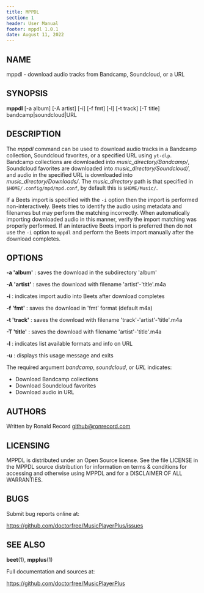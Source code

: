 ```yaml
---
title: MPPDL
section: 1
header: User Manual
footer: mppdl 1.0.1
date: August 11, 2022
---
```

## NAME
mppdl - download audio tracks from Bandcamp, Soundcloud, or a URL

## SYNOPSIS
**mppdl** [-a album] [-A artist] [-i] [-f fmt] [-l] [-t track] [-T title] bandcamp|soundcloud|URL

## DESCRIPTION

The *mppdl* command can be used to download audio tracks in a Bandcamp
collection, Soundcloud favorites, or a specified URL using `yt-dlp`.
Bandcamp collections are downloaded into *music_directory/Bandcamp/*,
Soundcloud favorites are downloaded into *music_directory/Soundcloud/*, and
audio in the specified URL is downloaded into *music_directory/Downloads/*.
The *music_directory* path is that specified in `$HOME/.config/mpd/mpd.conf`,
by default this is `$HOME/Music/`.

If a Beets import is specified with the `-i` option then the import is
performed non-interactively. Beets tries to identify the audio using
metadata and filenames but may perform the matching incorrectly. When
automatically importing downloaded audio in this manner, verify the
import matching was properly performed. If an interactive Beets import
is preferred then do not use the `-i` option to `mppdl` and perform
the Beets import manually after the download completes.

## OPTIONS

**-a 'album'**
: saves the download in the subdirectory 'album'

**-A 'artist'**
: saves the download with filename 'artist'-'title'.m4a

**-i**
: indicates import audio into Beets after download completes

**-f 'fmt'**
: saves the download in 'fmt' format (default m4a)

**-t 'track'**
: saves the download with filename 'track'-'artist'-'title'.m4a

**-T 'title'**
: saves the download with filename 'artist'-'title'.m4a

**-l**
: indicates list available formats and info on URL

**-u**
: displays this usage message and exits

The required argument *bandcamp*, *soundcloud*, or *URL* indicates:

- Download Bandcamp collections
- Download Soundcloud favorites
- Download audio in URL

## AUTHORS

Written by Ronald Record github@ronrecord.com

## LICENSING

MPPDL is distributed under an Open Source license.
See the file LICENSE in the MPPDL source distribution
for information on terms &amp; conditions for accessing and
otherwise using MPPDL and for a DISCLAIMER OF ALL WARRANTIES.

## BUGS

Submit bug reports online at:

https://github.com/doctorfree/MusicPlayerPlus/issues

## SEE ALSO

**beet**(1), **mpplus**(1)

Full documentation and sources at:

https://github.com/doctorfree/MusicPlayerPlus

